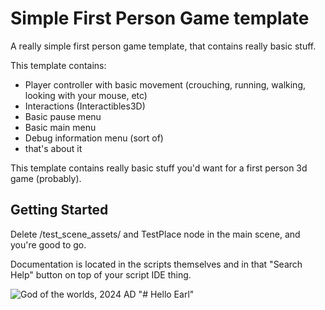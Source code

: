 # Simple First Person Game template

A really simple first person game template, that contains really basic stuff.

This template contains:
- Player controller with basic movement (crouching, running, walking, looking with your mouse, etc)
- Interactions (Interactibles3D)
- Basic pause menu
- Basic main menu
- Debug information menu (sort of)
- that's about it

This template contains really basic stuff you'd want for a first person 3d game (probably). 

## Getting Started

Delete /test_scene_assets/ and TestPlace node in the main scene, and you're good to go. 

Documentation is located in the scripts themselves and in that "Search Help" button on top of your script IDE thing.

![God of the worlds, 2024 AD](test_scene_assets/cat_screenshot.jpg)
"# Hello Earl" 

